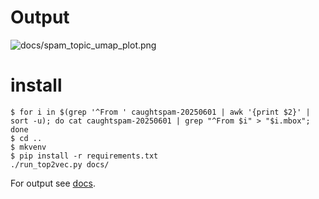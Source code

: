 # Output
![docs/spam_topic_umap_plot.png](docs/spam_topic_umap_plot.png)

# install
```
$ for i in $(grep '^From ' caughtspam-20250601 | awk '{print $2}' | sort -u); do cat caughtspam-20250601 | grep "^From $i" > "$i.mbox"; done
$ cd ..
$ mkvenv
$ pip install -r requirements.txt
./run_top2vec.py docs/
```

For output see [docs](docs).


